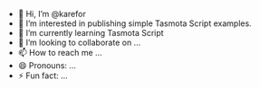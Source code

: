 - 👋 Hi, I’m @karefor
- 👀 I’m interested in publishing simple Tasmota Script examples.
-  🌱 I’m currently learning Tasmota Script
- 💞️ I’m looking to collaborate on ...
- 📫 How to reach me ...
- 😄 Pronouns: ...
- ⚡ Fun fact: ...

<!---
karefor/karefor is a ✨ special ✨ repository because its `README.md` (this file) appears on your GitHub profile.
You can click the Preview link to take a look at your changes.
--->
